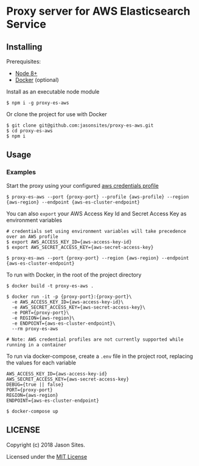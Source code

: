 # Proxy server for AWS Elasticsearch Service

## Installing
Prerequisites:
- [Node 8+](https://nodejs.org)
- [Docker](https://www.docker.com/community-edition#/download) (optional)

Install as an executable node module
```shell
$ npm i -g proxy-es-aws
```

Or clone the project for use with Docker
```shell
$ git clone git@github.com:jasonsites/proxy-es-aws.git
$ cd proxy-es-aws
$ npm i
```

## Usage
### Examples

Start the proxy using your configured [aws credentials profile](https://docs.aws.amazon.com/cli/latest/userguide/cli-chap-getting-started.html)
```shell
$ proxy-es-aws --port {proxy-port} --profile {aws-profile} --region {aws-region} --endpoint {aws-es-cluster-endpoint}
```

You can also `export` your AWS Access Key Id and Secret Access Key as environment variables
```shell
# credentials set using environment variables will take precedence over an AWS profile
$ export AWS_ACCESS_KEY_ID={aws-access-key-id}
$ export AWS_SECRET_ACCESS_KEY={aws-secret-access-key}

$ proxy-es-aws --port {proxy-port} --region {aws-region} --endpoint {aws-es-cluster-endpoint}
```

To run with Docker, in the root of the project directory
```shell
$ docker build -t proxy-es-aws .

$ docker run -it -p {proxy-port}:{proxy-port}\
  -e AWS_ACCESS_KEY_ID={aws-access-key-id}\
  -e AWS_SECRET_ACCESS_KEY={aws-secret-access-key}\
  -e PORT={proxy-port}\
  -e REGION={aws-region}\
  -e ENDPOINT={aws-es-cluster-endpoint}\
  --rm proxy-es-aws

# Note: AWS credential profiles are not currently supported while running in a container
```

To run via docker-compose, create a `.env` file in the project root, replacing the values for each variable
```
AWS_ACCESS_KEY_ID={aws-access-key-id}
AWS_SECRET_ACCESS_KEY={aws-secret-access-key}
DEBUG={true || false}
PORT={proxy-port}
REGION={aws-region}
ENDPOINT={aws-es-cluster-endpoint}
```
```shell
$ docker-compose up
```

## LICENSE
Copyright (c) 2018 Jason Sites.

Licensed under the [MIT License](LICENSE.md)
